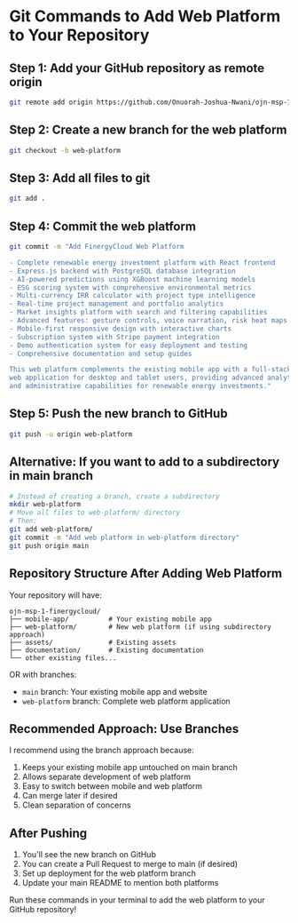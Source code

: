 # Git Commands to Add Web Platform to Your Repository

## Step 1: Add your GitHub repository as remote origin
```bash
git remote add origin https://github.com/Onuorah-Joshua-Nwani/ojn-msp-1-finergycloud.git
```

## Step 2: Create a new branch for the web platform
```bash
git checkout -b web-platform
```

## Step 3: Add all files to git
```bash
git add .
```

## Step 4: Commit the web platform
```bash
git commit -m "Add FinergyCloud Web Platform

- Complete renewable energy investment platform with React frontend
- Express.js backend with PostgreSQL database integration
- AI-powered predictions using XGBoost machine learning models
- ESG scoring system with comprehensive environmental metrics
- Multi-currency IRR calculator with project type intelligence
- Real-time project management and portfolio analytics
- Market insights platform with search and filtering capabilities
- Advanced features: gesture controls, voice narration, risk heat maps
- Mobile-first responsive design with interactive charts
- Subscription system with Stripe payment integration
- Demo authentication system for easy deployment and testing
- Comprehensive documentation and setup guides

This web platform complements the existing mobile app with a full-stack
web application for desktop and tablet users, providing advanced analytics
and administrative capabilities for renewable energy investments."
```

## Step 5: Push the new branch to GitHub
```bash
git push -u origin web-platform
```

## Alternative: If you want to add to a subdirectory in main branch
```bash
# Instead of creating a branch, create a subdirectory
mkdir web-platform
# Move all files to web-platform/ directory
# Then:
git add web-platform/
git commit -m "Add web platform in web-platform directory"
git push origin main
```

## Repository Structure After Adding Web Platform

Your repository will have:
```
ojn-msp-1-finergycloud/
├── mobile-app/          # Your existing mobile app
├── web-platform/        # New web platform (if using subdirectory approach)
├── assets/              # Existing assets
├── documentation/       # Existing documentation
└── other existing files...
```

OR with branches:
- `main` branch: Your existing mobile app and website
- `web-platform` branch: Complete web platform application

## Recommended Approach: Use Branches

I recommend using the branch approach because:
1. Keeps your existing mobile app untouched on main branch
2. Allows separate development of web platform
3. Easy to switch between mobile and web platform
4. Can merge later if desired
5. Clean separation of concerns

## After Pushing

1. You'll see the new branch on GitHub
2. You can create a Pull Request to merge to main (if desired)
3. Set up deployment for the web platform branch
4. Update your main README to mention both platforms

Run these commands in your terminal to add the web platform to your GitHub repository!